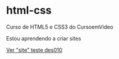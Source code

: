 # html-css
 Curso de HTML5 e CSS3 do CursoemVideo

Estou aprendendo a criar sites

<a href="https://guidoeckertfilho.github.io/html-css/desafios/des010/android.html">Ver "site" teste des010</a>